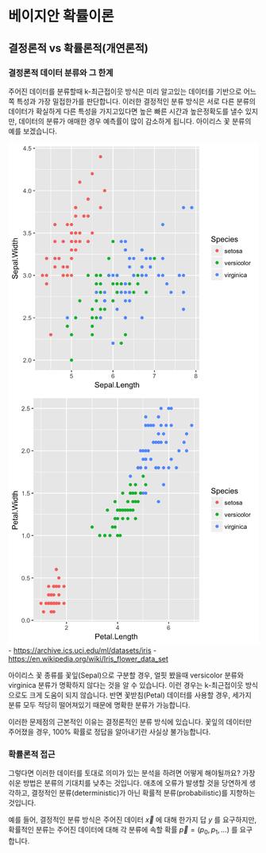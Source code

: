 베이지안 확률이론
=================

결정론적 vs 확률론적(개연론적)
------------------------------

### 결정론적 데이터 분류와 그 한계

주어진 데이터를 분류할때 k-최근접이웃 방식은 미리 알고있는 데이터를 기반으로 어느쪽 특성과 가장 밀접한가를 판단합니다. 이러한 결정적인 분류 방식은 서로 다른 분류의 데이터가 확실하게 다른 특성을 가지고있다면 높은 빠른 시간과 높은정확도를 낼수 있지만, 데이터의 분류가 애매한 경우 예측률이 많이 감소하게 됩니다. 아이리스 꽃 분류의 예를 보겠습니다.

![꽃잎 - Sepal](images/irissepal.png) ![꽃받침 petal](images/irispetal.png) - https://archive.ics.uci.edu/ml/datasets/iris - https://en.wikipedia.org/wiki/Iris_flower_data_set

아이리스 꽃 종류를 꽃잎(Sepal)으로 구분할 경우, 얼핏 봤을때 versicolor 분류와 virginica 분류가 명확하지 않다는 것을 알 수 있습니다. 이런 경우는 k-최근접이웃 방식으로도 크게 도움이 되지 않습니다. 반면 꽃받침(Petal) 데이터를 사용할 경우, 세가지 분류 모두 적당히 떨어져있기 때문에 명확한 분류가 가능합니다.

이러한 문제점의 근본적인 이유는 결정론적인 분류 방식에 있습니다. 꽃잎의 데이터만 주어졌을 경우, 100% 확률로 정답을 알아내기란 사실상 불가능합니다.

### 확률론적 접근

그렇다면 이러한 데이터를 토대로 의미가 있는 분석을 하려면 어떻게 해야될까요? 가장 쉬운 방법은 분류의 기대치를 낮추는 것입니다. 애초에 오류가 발생할 것을 당연하게 생각하고, 결정적인 분류(deterministic)가 아닌 확률적 분류(probabilistic)를 지향하는 것입니다.

예를 들어, 결정적인 분류 방식은 주어진 데이터 $\vec{x}$ 에 대해 한가지 답 $y$ 를 요구하지만, 확률적인 분류는 주어진 데이터에 대해 각 분류에 속할 확률 $\vec{p}=(p_0, p_1, \dots)$ 를 요구합니다.

##
